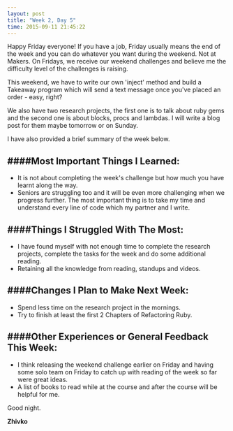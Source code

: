 ```yaml
---
layout: post
title: "Week 2, Day 5"
time: 2015-09-11 21:45:22
---
```

Happy Friday everyone! If you have a job, Friday usually means the end of the week and you can do whatever you want during the weekend. Not at Makers. On Fridays, we receive our weekend challenges and believe me the difficulty level of the challenges is raising.

This weekend, we have to write our own 'inject' method and build a Takeaway program which will send a text message once you've placed an order - easy, right?

We also have two research projects, the first one is to talk about ruby gems and the second one is about blocks, procs and lambdas. I will write a blog post for them maybe tomorrow or on Sunday.

I have also provided a brief summary of the week below.


####Most Important Things I Learned:
-------------------------------

* It is not about completing the week's challenge but how much you have learnt along the way.
* Seniors are struggling too and it will be even more challenging when we progress further. The most important thing is to take my time and understand every line of code which my partner and I write.

####Things I Struggled With The Most:
-------------------------------

* I have found myself with not enough time to complete the research projects, complete the tasks for the week and do some additional reading.
* Retaining all the knowledge from reading, standups and videos.


####Changes I Plan to Make Next Week:
-------------------------------

* Spend less time on the research project in the mornings.
* Try to finish at least the first 2 Chapters of Refactoring Ruby.


####Other Experiences or General Feedback This Week:
-------------------------------

* I think releasing the weekend challenge earlier on Friday and having some solo team on Friday to catch up with reading of the week so far were great ideas.
* A list of books to read while at the course and after the course will be helpful for me.

Good night.


__Zhivko__
